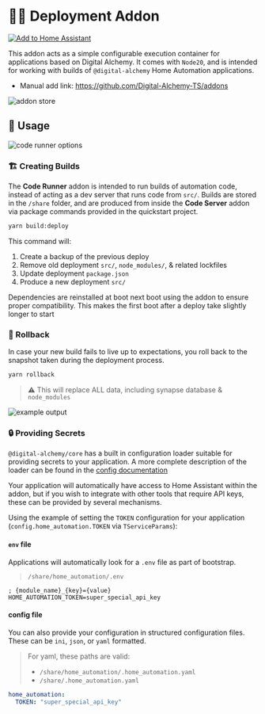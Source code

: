 # 🏃‍♀️ Deployment Addon

[![Add to Home Assistant](https://img.shields.io/badge/Add%20DA%20addons%20to%20my-Home%20Assistant-41BDF5?logo=home-assistant&style=for-the-badge)](https://my.home-assistant.io/redirect/supervisor_add_addon_repository/?repository_url=https%3A%2F%2Fgithub.com%2FDigital-Alchemy-TS%2Faddons)

This addon acts as a simple configurable execution container for applications based on Digital Alchemy.
It comes with `Node20`, and is intended for working with builds of `@digital-alchemy` Home Automation applications.

- Manual add link: https://github.com/Digital-Alchemy-TS/addons

![addon store](/img/addon_store.png)

## 🧲 Usage

![code runner options](/img/code_runner_options.png)

### 🏗️ Creating Builds

The **Code Runner** addon is intended to run builds of automation code, instead of acting as a dev server that runs code from `src/`.
Builds are stored in the `/share` folder, and are produced from inside the **Code Server** addon via package commands provided in the quickstart project.

```bash
yarn build:deploy
```

This command will:

1. Create a backup of the previous deploy
2. Remove old deployment `src/`, `node_modules/`, & related lockfiles
3. Update deployment `package.json`
4. Produce a new deployment `src/`

Dependencies are reinstalled at boot next boot using the addon to ensure proper compatibility.
This makes the first boot after a deploy take slightly longer to start

### 🧯 Rollback

In case your new build fails to live up to expectations, you roll back to the snapshot taken during the deployment process.

```bash
yarn rollback
```

> ⚠️ This will replace ALL data, including synapse database & `node_modules`

![example output](/img/rollback.png)

### 🔒 Providing Secrets

`@digital-alchemy/core` has a built in configuration loader suitable for providing secrets to your application.
A more complete description of the loader can be found in the [config documentation](https://docs.digital-alchemy.app/docs/core/configuration)

Your application will automatically have access to Home Assistant within the addon, but if you wish to integrate with other tools that require API keys, these can be provided by several mechanisms.

Using the example of setting the `TOKEN` configuration for your application (`config.home_automation.TOKEN` via `TServiceParams`):

#### `env` file

Applications will automatically look for a `.env` file as part of bootstrap.

> `/share/home_automation/.env`

```env
; {module_name}_{key}={value}
HOME_AUTOMATION_TOKEN=super_special_api_key
```

#### config file

You can also provide your configuration in structured configuration files.
These can be `ini`, `json`, or `yaml` formatted.

> For yaml, these paths are valid:
>
> - `/share/home_automation/.home_automation.yaml`
> - `/share/.home_automation.yaml`

```yaml
home_automation:
  TOKEN: "super_special_api_key"
```
